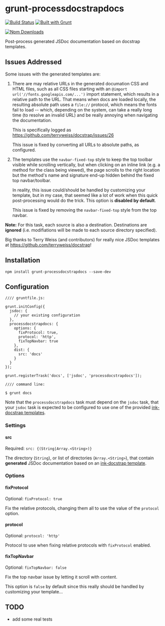 # grunt-processdocstrapdocs

[![Build Status](https://travis-ci.org/stefcameron/grunt-processDocstrapDocs.svg?branch=master)](https://travis-ci.org/stefcameron/grunt-processDocstrapDocs) [![Built with Grunt](https://cdn.gruntjs.com/builtwith.png)](http://gruntjs.com/)

[![Npm Downloads](https://nodei.co/npm/grunt-processdocstrapdocs.png?downloads=true&stars=true)](https://nodei.co/npm/grunt-processdocstrapdocs.png?downloads=true&stars=true)

Post-process generated JSDoc documentation based on docstrap templates.

## Issues Addressed

Some issues with the generated templates are:

1.  There are may relative URLs in the generated documation CSS and HTML
    files, such as all CSS files starting with an
    `@import url('//fonts.googleapis.com/...')` import statement, which
    results in a relative path to the URL. That means when docs are loaded
    locally, the resulting absolute path uses a `file://` protocol, which
    means the fonts fail to load -- which, depending on the system, can take
    a really long time (to resolve an invalid URL) and be really annoying
    when navigating the documentation.

    This is specifically logged as
    https://github.com/terryweiss/docstrap/issues/26

    This issue is fixed by converting all URLs to absolute paths, as configured.

2.  The templates use the `navbar-fixed-top` style to keep the top toolbar
    visible while scrolling vertically, but when clicking on an inline link
    (e.g. a method for the class being viewed), the page scrolls to the right
    location but the method's name and signature end-up hidden behind the
    fixed top navbar/toolbar.

    In reality, this issue could/should be handled by customizing your template,
    but in my case, that seemed like a lot of work when this quick post-processing
    would do the trick. This option is __disabled by default__.

    This issue is fixed by removing the `navbar-fixed-top` style from the top
    navbar.

__Note:__ For this task, each source is also a destination. Destinations are
__ignored__ (i.e. modifiations will be made to each source directory specified).

Big thanks to Terry Weiss (and contributors) for really nice JSDoc templates at
https://github.com/terryweiss/docstrap!

## Installation

`npm install grunt-processdocstrapdocs --save-dev`

## Configuration

    //// gruntfile.js:

    grunt.initConfig({
      jsdoc: {
        // your existing configuration
      },
      processdocstrapdocs: {
        options: {
          fixProtocol: true,
          protocol: 'http',
          fixTopNavbar: true
        },
        dist: {
          src: 'docs'
        }
      }
    });

    grunt.registerTrask('docs', ['jsdoc', 'processdocstrapdocs']);

    //// command line:

    $ grunt docs

Note that the `processdocstrapdocs` task must depend on the `jsdoc` task, that
your `jsdoc` task is expected to be configured to use one of the provided
[ink-docstrap templates](https://github.com/krampstudio/grunt-jsdoc#templates).

### Settings

#### src

Required: `src: {(String|Array.<String>)}`

The directory (`String`), or list of directories (`Array.<String>`), that contain
__generated__ JSDoc documentation based on an
[ink-docstrap template](https://github.com/krampstudio/grunt-jsdoc#templates).

### Options

#### fixProtocol

Optional: `fixProtocol: true`

Fix the relative protocols, changing them all to use the value of the
`protocol` option.

#### protocol

Optional: `protocol: 'http'`

Protocol to use when fixing relative protocols with `fixProtocol` enabled.

#### fixTopNavbar

Optional: `fixTopNavbar: false`

Fix the top navbar issue by letting it scroll with content.

This option is `false` by default since this really should be handled by
customizing your template...

## TODO

*   add some real tests
